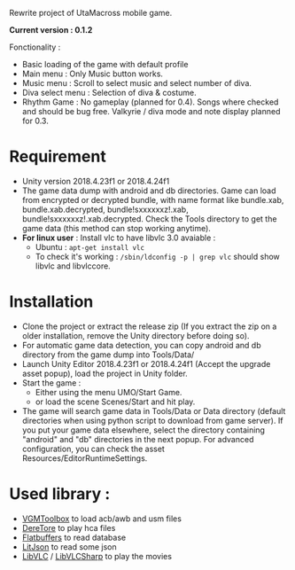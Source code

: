 Rewrite project of UtaMacross mobile game. 

**Current version : 0.1.2**

Fonctionality : 
* Basic loading of the game with default profile
* Main menu : Only Music button works.
* Music menu : Scroll to select music and select number of diva.
* Diva select menu : Selection of diva & costume.
* Rhythm Game : No gameplay (planned for 0.4). Songs where checked and should be bug free. Valkyrie / diva mode and note display planned for 0.3.

# Requirement

* Unity version 2018.4.23f1 or 2018.4.24f1
* The game data dump with android and db directories. Game can load from encrypted or decrypted bundle, with name format like bundle.xab, bundle.xab.decrypted, bundle!sxxxxxxz!.xab, bundle!sxxxxxxz!.xab.decrypted. Check the Tools directory to get the game data (this method can stop working anytime).
* **For linux user** : Install vlc to have libvlc 3.0 avaiable :
  * Ubuntu : ```apt-get install vlc```
  * To check it's working : ```/sbin/ldconfig -p | grep vlc``` should show libvlc and libvlccore.

# Installation

* Clone the project or extract the release zip (If you extract the zip on a older installation, remove the Unity directory before doing so).
* For automatic game data detection, you can copy android and db directory from the game dump into Tools/Data/
* Launch Unity Editor 2018.4.23f1 or 2018.4.24f1 (Accept the upgrade asset popup), load the project in Unity folder.
* Start the game : 
  * Either using the menu UMO/Start Game.
  * or load the scene Scenes/Start and hit play.
* The game will search game data in Tools/Data or Data directory (default directories when using python script to download from game server). If you put your game data elsewhere, select the directory containing "android" and "db" directories in the next popup. For advanced configuration, you can check the asset Resources/EditorRuntimeSettings.

# Used library :

* [VGMToolbox](https://sourceforge.net/projects/vgmtoolbox/) to load acb/awb and usm files
* [DereTore](https://github.com/OpenCGSS/DereTore) to play hca files
* [Flatbuffers](https://google.github.io/flatbuffers/) to read database
* [LitJson](https://litjson.net/) to read some json
* [LibVLC](https://code.videolan.org/videolan/vlc) / [LibVLCSharp](https://code.videolan.org/videolan/LibVLCSharp) to play the movies
